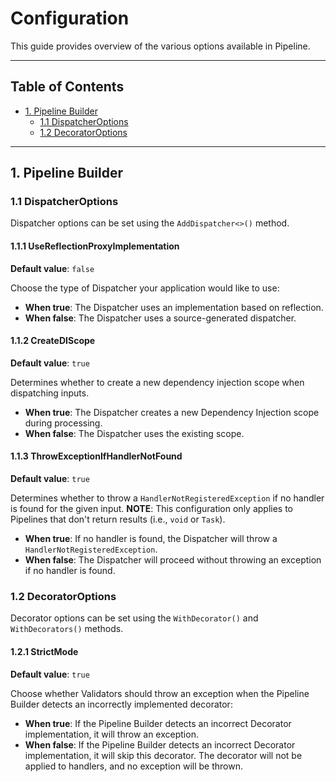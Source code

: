 # Configuration

This guide provides overview of the various options available in Pipeline.

-----

## Table of Contents

- [1. Pipeline Builder](#1-pipeline-builder)
  - [1.1 DispatcherOptions](#11-dispatcheroptions)
  - [1.2 DecoratorOptions](#12-decoratoroptions)
-----

## 1. Pipeline Builder

### 1.1 DispatcherOptions

Dispatcher options can be set using the `AddDispatcher<>()` method.

#### 1.1.1 UseReflectionProxyImplementation

**Default value**: `false`

Choose the type of Dispatcher your application would like to use:

- **When true**: The Dispatcher uses an implementation based on reflection.
- **When false**: The Dispatcher uses a source-generated dispatcher.

#### 1.1.2 CreateDIScope

**Default value**: `true`

Determines whether to create a new dependency injection scope when dispatching inputs.

- **When true**: The Dispatcher creates a new Dependency Injection scope during processing.
- **When false**: The Dispatcher uses the existing scope.

#### 1.1.3 ThrowExceptionIfHandlerNotFound

**Default value**: `true`

Determines whether to throw a `HandlerNotRegisteredException` if no handler is found for the given input.
**NOTE**: This configuration only applies to Pipelines that don't return results (i.e., `void` or `Task`).

- **When true**: If no handler is found, the Dispatcher will throw a `HandlerNotRegisteredException`.
- **When false**: The Dispatcher will proceed without throwing an exception if no handler is found.

### 1.2 DecoratorOptions

Decorator options can be set using the `WithDecorator()` and `WithDecorators()` methods.

#### 1.2.1 StrictMode

**Default value**: `true`

Choose whether Validators should throw an exception when the Pipeline Builder detects an incorrectly implemented decorator:

- **When true**: If the Pipeline Builder detects an incorrect Decorator implementation, it will throw an exception.
- **When false**: If the Pipeline Builder detects an incorrect Decorator implementation, it will skip this decorator. The decorator will not be applied to handlers, and no exception will be thrown.